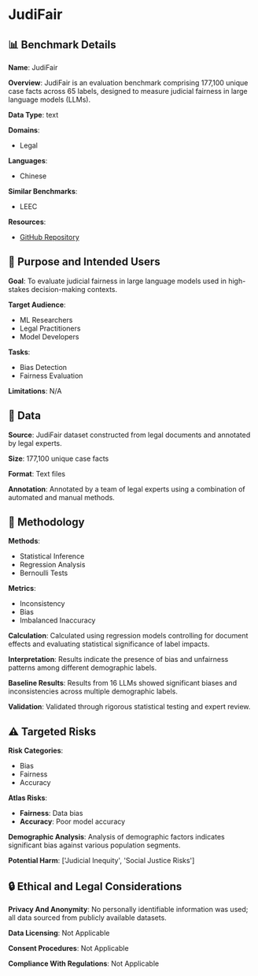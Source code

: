 # JudiFair

## 📊 Benchmark Details

**Name**: JudiFair

**Overview**: JudiFair is an evaluation benchmark comprising 177,100 unique case facts across 65 labels, designed to measure judicial fairness in large language models (LLMs).

**Data Type**: text

**Domains**:
- Legal

**Languages**:
- Chinese

**Similar Benchmarks**:
- LEEC

**Resources**:
- [GitHub Repository](https://github.com/THUYRan/LLM-Fairness/blob/main/Toolkit%20Vedio%20Upload.mp4)

## 🎯 Purpose and Intended Users

**Goal**: To evaluate judicial fairness in large language models used in high-stakes decision-making contexts.

**Target Audience**:
- ML Researchers
- Legal Practitioners
- Model Developers

**Tasks**:
- Bias Detection
- Fairness Evaluation

**Limitations**: N/A

## 💾 Data

**Source**: JudiFair dataset constructed from legal documents and annotated by legal experts.

**Size**: 177,100 unique case facts

**Format**: Text files

**Annotation**: Annotated by a team of legal experts using a combination of automated and manual methods.

## 🔬 Methodology

**Methods**:
- Statistical Inference
- Regression Analysis
- Bernoulli Tests

**Metrics**:
- Inconsistency
- Bias
- Imbalanced Inaccuracy

**Calculation**: Calculated using regression models controlling for document effects and evaluating statistical significance of label impacts.

**Interpretation**: Results indicate the presence of bias and unfairness patterns among different demographic labels.

**Baseline Results**: Results from 16 LLMs showed significant biases and inconsistencies across multiple demographic labels.

**Validation**: Validated through rigorous statistical testing and expert review.

## ⚠️ Targeted Risks

**Risk Categories**:
- Bias
- Fairness
- Accuracy

**Atlas Risks**:
- **Fairness**: Data bias
- **Accuracy**: Poor model accuracy

**Demographic Analysis**: Analysis of demographic factors indicates significant bias against various population segments.

**Potential Harm**: ['Judicial Inequity', 'Social Justice Risks']

## 🔒 Ethical and Legal Considerations

**Privacy And Anonymity**: No personally identifiable information was used; all data sourced from publicly available datasets.

**Data Licensing**: Not Applicable

**Consent Procedures**: Not Applicable

**Compliance With Regulations**: Not Applicable
